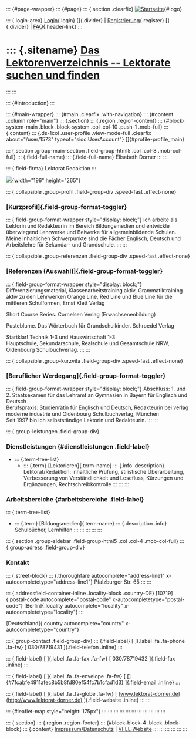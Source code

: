 ::: {#page-wrapper}
::: {#page}
::: {.section .clearfix}
[![Startseite](https://www.lektoren.de/sites/default/files/VfLL_logo.jpg)](/ "Startseite"){#logo}

::: {.login-area}
[Login](/user){.login} []{.divider} \|
[Registrierung](/user/register){.register} []{.divider} \|
[FAQ](/faq-page){.header-link}
:::

::: {.sitename}
[Das Lektorenverzeichnis -- Lektorate suchen und finden](/ "Startseite")
========================================================================
:::
:::

::: {#introduction}
:::

::: {#main-wrapper}
::: {#main .clearfix .with-navigation}
::: {#content .column role="main"}
::: {.section}
::: {.region .region-content}
::: {#block-system-main .block .block-system .col .col-10 .push-1 .mob-full}
::: {.content}
::: {.ds-1col .user-profile .view-mode-full .clearfix about="/user/1573" typeof="sioc:UserAccount"}
[]{#profile-profile_main}

::: {.section .group-main-section .field-group-html5 .col .col-8 .mob-col-full}
::: {.field-full-name}
::: {.field-full-name}
Elisabeth Dorner
:::
:::

::: {.field-firma}
Lektorat Redaktion
:::

![](https://www.lektoren.de/sites/default/files/styles/profile-image-full/public/users/profile_img/dorner_2.jpg?itok=ZdnDCBUF){width="196"
height="265"}

::: {.collapsible .group-profil .field-group-div .speed-fast .effect-none}
### [Kurzprofil]{.field-group-format-toggler}

::: {.field-group-format-wrapper style="display: block;"}
Ich arbeite als Lektorin und Redakteurin im Bereich Bildungsmedien und
entwickle überwiegend Lehrwerke und Beiwerke für allgemeinbildende
Schulen. Meine inhaltlichen Schwerpunkte sind die Fächer Englisch,
Deutsch und Arbeitslehre für Sekundar- und Grundschule.
:::
:::

::: {.collapsible .group-referenzen .field-group-div .speed-fast .effect-none}
### [Referenzen (Auswahl)]{.field-group-format-toggler}

::: {.field-group-format-wrapper style="display: block;"}
Differenzierungsmaterial, Klassenarbeitstraining aktiv,
Grammatiktraining aktiv zu den Lehrwerken Orange Line, Red Line und Blue
Line für die mittleren Schulformen, Ernst Klett Verlag

Short Course Series. Cornelsen Verlag (Erwachsenenbildung)

Pusteblume. Das Wörterbuch für Grundschulkinder. Schroedel Verlag

Startklar! Technik 1-3 und Hauswirtschaft 1-3\
Hauptschule, Sekundarschule, Realschule und Gesamtschule NRW, Oldenbourg
Schulbuchverlag.
:::
:::

::: {.collapsible .group-kurzvita .field-group-div .speed-fast .effect-none}
### [Beruflicher Werdegang]{.field-group-format-toggler}

::: {.field-group-format-wrapper style="display: block;"}
Abschluss: 1. und 2. Staatsexamen für das Lehramt an Gymnasien in Bayern
für Englisch und Deutsch\
Berufspraxis: Studienrätin für Englisch und Deutsch, Redakteurin bei
verlag moderne industrie und Oldenbourg Schulbuchverlag, München\
Seit 1997 bin ich selbstständige Lektorin und Redakteurin.
:::
:::

::: {.group-leistungen .field-group-div}
### Dienstleistungen {#dienstleistungen .field-label}

-   ::: {.term-tree-list}
    -   ::: {.term}
        [Lektorieren]{.term-name}
        ::: {.info .description}
        Lektorat/Redaktion: inhaltliche Prüfung, stilistische
        Überarbeitung, Verbesserung von Verständlichkeit und Lesefluss,
        Kürzungen und Ergänzungen, Rechtschreibkontrolle
        :::
        :::
    :::

### Arbeitsbereiche {#arbeitsbereiche .field-label}

::: {.term-tree-list}
-   ::: {.term}
    [Bildungsmedien]{.term-name}
    ::: {.description .info}
    Schulbücher, Lernhilfen
    :::
    :::
:::
:::
:::

::: {.section .group-sidebar .field-group-html5 .col .col-4 .mob-col-full}
::: {.group-adress .field-group-div}
### Kontakt

::: {.street-block}
::: {.thoroughfare autocomplete="address-line1" x-autocompletetype="address-line1"}
Pfalzburger Str. 65
:::
:::

::: {.addressfield-container-inline .locality-block .country-DE}
[10719]{.postal-code autocomplete="postal-code"
x-autocompletetype="postal-code"} [Berlin]{.locality
autocomplete="locality" x-autocompletetype="locality"}
:::

[Deutschland]{.country autocomplete="country"
x-autocompletetype="country"}

::: {.group-contact .field-group-div}
::: {.field-label}
[ ]{.label .fa .fa-phone .fa-fw} [ 030/78719431 ]{.field-telefon
.inline}
:::

::: {.field-label}
[ ]{.label .fa .fa-fax .fa-fw} [ 030/78719432 ]{.field-fax .inline}
:::

::: {.field-label}
[ ]{.label .fa .fa-envelope .fa-fw} [
[]{#7fcabfe4911afec8b5b8fd80ef54fc7b1cfad1d3} ]{.field-email .inline}
:::

::: {.field-label}
[ ]{.label .fa .fa-globe .fa-fw} [
[www.lektorat-dorner.de](http://www.lektorat-dorner.de) ]{.field-website
.inline}
:::
:::

::: {#leaflet-map style="height: 175px"}
:::
:::
:::
:::
:::
:::
:::
:::
:::
:::
:::

::: {.section}
::: {.region .region-footer}
::: {#block-block-4 .block .block-block}
::: {.content}
[Impressum/Datenschutz](/impressum) \|
[VFLL-Website](http://www.vfll.de)
:::
:::
:::
:::
:::
:::
